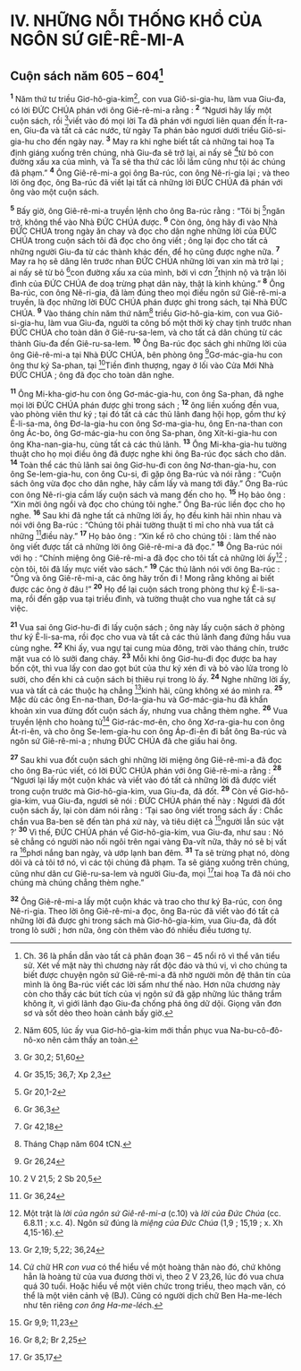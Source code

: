 # IV. NHỮNG NỖI THỐNG KHỔ CỦA NGÔN SỨ GIÊ-RÊ-MI-A
## Cuộn sách năm 605 – 604[^1]
<sup><b>1</b></sup> Năm thứ tư triều Giơ-hô-gia-kim[^2], con vua Giô-si-gia-hu, làm vua Giu-đa, có lời ĐỨC CHÚA phán với ông Giê-rê-mi-a rằng : <sup><b>2</b></sup> “Ngươi hãy lấy một cuộn sách, rồi [^1*]viết vào đó mọi lời Ta đã phán với ngươi liên quan đến Ít-ra-en, Giu-đa và tất cả các nước, từ ngày Ta phán bảo ngươi dưới triều Giô-si-gia-hu cho đến ngày nay. <sup><b>3</b></sup> May ra khi nghe biết tất cả những tai hoạ Ta định giáng xuống trên chúng, nhà Giu-đa sẽ trở lại, ai nấy sẽ [^2*]từ bỏ con đường xấu xa của mình, và Ta sẽ tha thứ các lỗi lầm cũng như tội ác chúng đã phạm.” <sup><b>4</b></sup> Ông Giê-rê-mi-a gọi ông Ba-rúc, con ông Nê-ri-gia lại ; và theo lời ông đọc, ông Ba-rúc đã viết lại tất cả những lời ĐỨC CHÚA đã phán với ông vào một cuộn sách.

<sup><b>5</b></sup> Bấy giờ, ông Giê-rê-mi-a truyền lệnh cho ông Ba-rúc rằng : “Tôi bị [^3*]ngăn trở, không thể vào Nhà ĐỨC CHÚA được. <sup><b>6</b></sup> Còn ông, ông hãy đi vào Nhà ĐỨC CHÚA trong ngày ăn chay và đọc cho dân nghe những lời của ĐỨC CHÚA trong cuộn sách tôi đã đọc cho ông viết ; ông lại đọc cho tất cả những người Giu-đa từ các thành khác đến, để họ cũng được nghe nữa. <sup><b>7</b></sup> May ra họ sẽ dâng lên trước nhan ĐỨC CHÚA những lời van xin mà trở lại ; ai nấy sẽ từ bỏ [^4*]con đường xấu xa của mình, bởi vì cơn [^5*]thịnh nộ và trận lôi đình của ĐỨC CHÚA đe doạ trừng phạt dân này, thật là kinh khủng.” <sup><b>8</b></sup> Ông Ba-rúc, con ông Nê-ri-gia, đã làm đúng theo mọi điều ngôn sứ Giê-rê-mi-a truyền, là đọc những lời ĐỨC CHÚA phán được ghi trong sách, tại Nhà ĐỨC CHÚA. <sup><b>9</b></sup> Vào tháng chín năm thứ năm[^3] triều Giơ-hô-gia-kim, con vua Giô-si-gia-hu, làm vua Giu-đa, người ta công bố một thời kỳ chay tịnh trước nhan ĐỨC CHÚA cho toàn dân ở Giê-ru-sa-lem, và cho tất cả dân chúng từ các thành Giu-đa đến Giê-ru-sa-lem. <sup><b>10</b></sup> Ông Ba-rúc đọc sách ghi những lời của ông Giê-rê-mi-a tại Nhà ĐỨC CHÚA, bên phòng ông [^6*]Gơ-mác-gia-hu con ông thư ký Sa-phan, tại [^7*]Tiền đình thượng, ngay ở lối vào Cửa Mới Nhà ĐỨC CHÚA ; ông đã đọc cho toàn dân nghe.

<sup><b>11</b></sup> Ông Mi-kha-giơ-hu con ông Gơ-mác-gia-hu, con ông Sa-phan, đã nghe mọi lời ĐỨC CHÚA phán được ghi trong sách ; <sup><b>12</b></sup> ông liền xuống đền vua, vào phòng viên thư ký ; tại đó tất cả các thủ lãnh đang hội họp, gồm thư ký Ê-li-sa-ma, ông Đơ-la-gia-hu con ông Sơ-ma-gia-hu, ông En-na-than con ông Ác-bo, ông Gơ-mác-gia-hu con ông Sa-phan, ông Xít-ki-gia-hu con ông Kha-nan-gia-hu, cùng tất cả các thủ lãnh. <sup><b>13</b></sup> Ông Mi-kha-gia-hu tường thuật cho họ mọi điều ông đã được nghe khi ông Ba-rúc đọc sách cho dân. <sup><b>14</b></sup> Toàn thể các thủ lãnh sai ông Giơ-hu-đi con ông Nơ-than-gia-hu, con ông Se-lem-gia-hu, con ông Cu-si, đi gặp ông Ba-rúc và nói rằng : “Cuộn sách ông vừa đọc cho dân nghe, hãy cầm lấy và mang tới đây.” Ông Ba-rúc con ông Nê-ri-gia cầm lấy cuộn sách và mang đến cho họ. <sup><b>15</b></sup> Họ bảo ông : “Xin mời ông ngồi và đọc cho chúng tôi nghe.” Ông Ba-rúc liền đọc cho họ nghe. <sup><b>16</b></sup> Sau khi đã nghe tất cả những lời ấy, họ đều kinh hãi nhìn nhau và nói với ông Ba-rúc : “Chúng tôi phải tường thuật tỉ mỉ cho nhà vua tất cả những [^8*]điều này.” <sup><b>17</b></sup> Họ bảo ông : “Xin kể rõ cho chúng tôi : làm thế nào ông viết được tất cả những lời ông Giê-rê-mi-a đã đọc.” <sup><b>18</b></sup> Ông Ba-rúc nói với họ : “Chính miệng ông Giê-rê-mi-a đã đọc cho tôi tất cả những lời ấy[^4] ; còn tôi, tôi đã lấy mực viết vào sách.” <sup><b>19</b></sup> Các thủ lãnh nói với ông Ba-rúc : “Ông và ông Giê-rê-mi-a, các ông hãy trốn đi ! Mong rằng không ai biết được các ông ở đâu !” <sup><b>20</b></sup> Họ để lại cuộn sách trong phòng thư ký Ê-li-sa-ma, rồi đến gặp vua tại triều đình, và tường thuật cho vua nghe tất cả sự việc.

<sup><b>21</b></sup> Vua sai ông Giơ-hu-đi đi lấy cuộn sách ; ông này lấy cuộn sách ở phòng thư ký Ê-li-sa-ma, rồi đọc cho vua và tất cả các thủ lãnh đang đứng hầu vua cùng nghe. <sup><b>22</b></sup> Khi ấy, vua ngự tại cung mùa đông, trời vào tháng chín, trước mặt vua có lò sưởi đang cháy. <sup><b>23</b></sup> Mỗi khi ông Giơ-hu-đi đọc được ba hay bốn cột, thì vua lấy con dao gọt bút của thư ký xén đi và bỏ vào lửa trong lò sưởi, cho đến khi cả cuộn sách bị thiêu rụi trong lò ấy. <sup><b>24</b></sup> Nghe những lời ấy, vua và tất cả các thuộc hạ chẳng [^9*]kinh hãi, cũng không xé áo mình ra. <sup><b>25</b></sup> Mặc dù các ông En-na-than, Đơ-la-gia-hu và Gơ-mác-gia-hu đã khẩn khoản xin vua đừng đốt cuộn sách ấy, nhưng vua chẳng thèm nghe. <sup><b>26</b></sup> Vua truyền lệnh cho hoàng tử[^5] Giơ-rác-mơ-ên, cho ông Xơ-ra-gia-hu con ông Át-ri-ên, và cho ông Se-lem-gia-hu con ông Áp-đi-ên đi bắt ông Ba-rúc và ngôn sứ Giê-rê-mi-a ; nhưng ĐỨC CHÚA đã che giấu hai ông.

<sup><b>27</b></sup> Sau khi vua đốt cuộn sách ghi những lời miệng ông Giê-rê-mi-a đã đọc cho ông Ba-rúc viết, có lời ĐỨC CHÚA phán với ông Giê-rê-mi-a rằng : <sup><b>28</b></sup> “Ngươi lại lấy một cuộn khác và viết vào đó tất cả những lời đã được viết trong cuộn trước mà Giơ-hô-gia-kim, vua Giu-đa, đã đốt. <sup><b>29</b></sup> Còn về Giơ-hô-gia-kim, vua Giu-đa, ngươi sẽ nói : ĐỨC CHÚA phán thế này : Ngươi đã đốt cuộn sách ấy, lại còn dám nói rằng : ‘Tại sao ông viết trong sách ấy : Chắc chắn vua Ba-ben sẽ đến tàn phá xứ này, và tiêu diệt cả [^10*]người lẫn súc vật ?’ <sup><b>30</b></sup> Vì thế, ĐỨC CHÚA phán về Giơ-hô-gia-kim, vua Giu-đa, như sau : Nó sẽ chẳng có người nào nối ngôi trên ngai vàng Đa-vít nữa, thây nó sẽ bị vất ra [^11*]phơi nắng ban ngày, và ướp lạnh ban đêm. <sup><b>31</b></sup> Ta sẽ trừng phạt nó, dòng dõi và cả tôi tớ nó, vì các tội chúng đã phạm. Ta sẽ giáng xuống trên chúng, cũng như dân cư Giê-ru-sa-lem và người Giu-đa, mọi [^12*]tai hoạ Ta đã nói cho chúng mà chúng chẳng thèm nghe.”

<sup><b>32</b></sup> Ông Giê-rê-mi-a lấy một cuộn khác và trao cho thư ký Ba-rúc, con ông Nê-ri-gia. Theo lời ông Giê-rê-mi-a đọc, ông Ba-rúc đã viết vào đó tất cả những lời đã được ghi trong sách mà Giơ-hô-gia-kim, vua Giu-đa, đã đốt trong lò sưởi ; hơn nữa, ông còn thêm vào đó nhiều điều tương tự.

[^1]: Ch. 36 là phần dẫn vào tất cả phân đoạn 36 – 45 nổi rõ vì thể văn tiểu sử. Xét về mặt này thì chương này rất độc đáo và thú vị, vì cho chúng ta biết được chuyện ngôn sứ Giê-rê-mi-a đã nhờ người môn đệ thân tín của mình là ông Ba-rúc viết các lời sấm như thế nào. Hơn nữa chương này còn cho thấy các bút tích của vị ngôn sứ đã gặp những lúc thăng trầm không ít, vì giới lãnh đạo Giu-đa chống phá ông dữ dội. Giọng văn đơn sơ và sốt dẻo theo hoàn cảnh bấy giờ.
[^2]: Năm 605, lúc ấy vua Giơ-hô-gia-kim mới thần phục vua Na-bu-cô-đô-nô-xo nên cảm thấy an toàn.
[^3]: Tháng Chạp năm 604 tCN.
[^4]: Một trật là <i>lời của ngôn sứ Giê-rê-mi-a</i> (c.10) và <i>lời của Đức Chúa</i> (cc. 6.8.11 ; x.c. 4). Ngôn sứ đúng là <i>miệng của Đức Chúa</i> (1,9 ; 15,19 ; x. Xh 4,15-16).
[^5]: Cứ chữ HR <i>con vua</i> có thể hiểu về một hoàng thân nào đó, chứ không hẳn là hoàng tử của vua đương thời vì, theo 2 V 23,26, lúc đó vua chưa quá 30 tuổi. Hoặc hiểu về một viên chức trong triều, theo mạch văn, có thể là một viên cảnh vệ (BJ). Cũng có người dịch chữ Ben Ha-me-léch như tên riêng <i>con ông Ha-me-léc</i>h.
[^1*]: Gr 30,2; 51,60
[^2*]: Gr 35,15; 36,7; Xp 2,3
[^3*]: Gr 20,1-2
[^4*]: Gr 36,3
[^5*]: Gr 42,18
[^6*]: Gr 26,24
[^7*]: 2 V 21,5; 2 Sb 20,5
[^8*]: Gr 36,24
[^9*]: Gr 2,19; 5,22; 36,24
[^10*]: Gr 9,9; 11,23
[^11*]: Gr 8,2; Br 2,25
[^12*]: Gr 35,17
